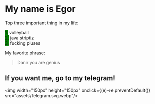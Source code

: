 My name is Egor    
=================
Top three important thing in my life:

<span style="height: 10px; width: 100px; background-color: green">1.</span> volleyball  
<span style="height: 20px; width: 20px; background-color: green">2.</span> java striptiz   
<span style="height: 20px; width: 20px; background-color: green">3.</span> fucking pluses

My favorite phrase:
> Danir you are genius  
## If you want me, go to my telegram!  

<a><img width="150px" height="150px" onclick={(e)=>e.preventDefault()} src="assets\Telegram.svg.webp"/></a>
